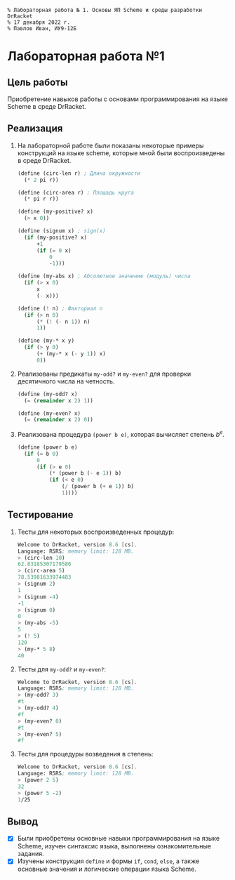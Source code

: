 ```
% Лабораторная работа № 1. Основы ЯП Scheme и среды разработки DrRacket
% 17 декабря 2022 г.
% Павлов Иван, ИУ9-12Б
```



# Лабораторная работа №1

## Цель работы

Приобретение навыков работы с основами программирования на языке Scheme
в среде DrRacket.

## Реализация

1. На лабораторной работе были показаны некоторые примеры конструкций
   на языке scheme, которые мной были воспроизведены в среде DrRacket.
   
   ```scheme
   (define (circ-len r) ; Длина окружности
     (* 2 pi r))
   
   (define (circ-area r) ; Площадь круга
     (* pi r r))
   
   (define (my-positive? x)
     (> x 0))
   
   (define (signum x) ; sign(x)
     (if (my-positive? x)
         +1
         (if (= 0 x)
             0
             -1)))
   
   (define (my-abs x) ; Абсолютное значение (модуль) числа
     (if (> x 0)
         x
         (- x)))
   
   (define (! n) ; Факториал n
     (if (> n 0)
         (* (! (- n 1)) n)
         1))
   
   (define (my-* x y)
     (if (> y 0)
         (+ (my-* x (- y 1)) x)
         0))
   ```




2. Реализованы предикаты `my-odd?` и `my-even?` для проверки десятичного
   числа на четность.

   ```scheme
   (define (my-odd? x)
     (= (remainder x 2) 1))
   
   (define (my-even? x)
     (= (remainder x 2) 0))
   ```



3. Реализована процедура `(power b e)`, которая вычисляет степень *b<sup>e</sup>.* 

   ```scheme
   (define (power b e)
     (if (= b 0)
         0
         (if (> e 0)
             (* (power b (- e 1)) b)
             (if (< e 0)
                 (/ (power b (+ e 1)) b)
                 1))))
   ```

   

## Тестирование

1. Тесты для некоторых воспроизведенных процедур:

   ```scheme
   Welcome to DrRacket, version 8.6 [cs].
   Language: R5RS; memory limit: 128 MB.
   > (circ-len 10)
   62.83185307179586
   > (circ-area 5)
   78.53981633974483
   > (signum 2)
   1
   > (signum -4)
   -1
   > (signum 0)
   0
   > (my-abs -5)
   5
   > (! 5)
   120
   > (my-* 5 8)
   40
   ```



2. Тесты для `my-odd?` и `my-even?`:

   ```scheme
   Welcome to DrRacket, version 8.6 [cs].
   Language: R5RS; memory limit: 128 MB.
   > (my-odd? 3)
   #t
   > (my-odd? 4)
   #f
   > (my-even? 0)
   #t
   > (my-even? 5)
   #f
   ```

   

3. Тесты для процедуры возведения в степень:

   ```scheme
   Welcome to DrRacket, version 8.6 [cs].
   Language: R5RS; memory limit: 128 MB.
   > (power 2 5)
   32
   > (power 5 -2)
   1/25
   ```



## Вывод

- [x] Были приобретены основные навыки программирования на языке Scheme,
изучен синтаксис языка, выполнены ознакомительные задания.
- [x] Изучены конструкция `define` и формы `if`, `cond`, `else`, а также основные
значения и логические операции языка Scheme.